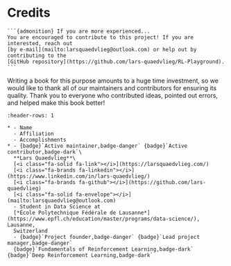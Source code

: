 # Credits

````{margin}
```{admonition} If you are more experienced...
You are encouraged to contribute to this project! If you are interested, reach out 
[by e-mail](mailto:larsquaedvlieg@outlook.com) or help out by contributing to the 
[GitHub repository](https://github.com/lars-quaedvlieg/RL-Playground).
```
````

Writing a book for this purpose amounts to a huge time investment, so we would like to thank all of our maintainers and 
contributors for ensuring its quality. Thank you to everyone who contributed ideas, pointed out errors, and helped make
this book better!

```{list-table} Major maintainers and contributors
:header-rows: 1

* - Name
  - Affiliation
  - Accomplishments  
* - {badge}`Active maintainer,badge-danger` {badge}`Active contributor,badge-dark`\
  **Lars Quaedvlieg**\
  [<i class="fa-solid fa-link"></i>](https://larsquaedvlieg.com/)
  [<i class="fa-brands fa-linkedin"></i>](https://www.linkedin.com/in/lars-quaedvlieg/)
  [<i class="fa-brands fa-github"></i>](https://github.com/lars-quaedvlieg)
  [<i class="fa-solid fa-envelope"></i>](mailto:larsquaedvlieg@outlook.com)
  - Student in Data Science at 
  [*École Polytechnique Fédérale de Lausanne*](https://www.epfl.ch/education/master/programs/data-science/), Lausanne,
  Switzerland
  - {badge}`Project founder,badge-danger` {badge}`Lead project manager,badge-danger`
  {badge}`Fundamentals of Reinforcement Learning,badge-dark` {badge}`Deep Reinforcement Learning,badge-dark`
```